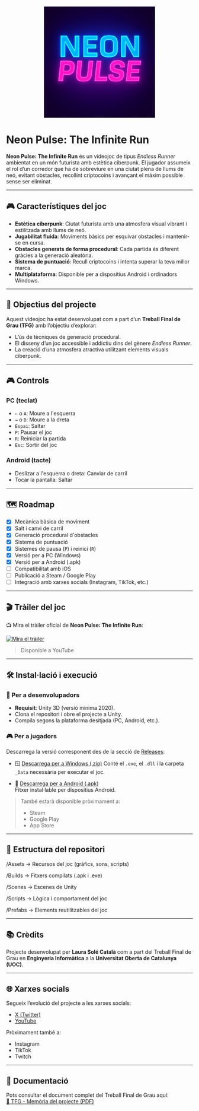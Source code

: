 <p align="center">
  <img src="Neon Pulse - The Infinite Run/img/NeonPulselogo.png" width="300" alt="Neon Pulse logo"/>

</p>

# Neon Pulse: The Infinite Run

**Neon Pulse: The Infinite Run** és un videojoc de tipus *Endless Runner* ambientat en un món futurista amb estètica ciberpunk. El jugador assumeix el rol d’un corredor que ha de sobreviure en una ciutat plena de llums de neó, evitant obstacles, recollint criptocoins i avançant el màxim possible sense ser eliminat.

---

## 🎮 Característiques del joc

- **Estètica ciberpunk**: Ciutat futurista amb una atmosfera visual vibrant i estilitzada amb llums de neó.
- **Jugabilitat fluida**: Moviments bàsics per esquivar obstacles i mantenir-se en cursa.
- **Obstacles generats de forma procedural**: Cada partida és diferent gràcies a la generació aleatòria.
- **Sistema de puntuació**: Recull criptocoins i intenta superar la teva millor marca.
- **Multiplataforma**: Disponible per a dispositius Android i ordinadors Windows.

---

## 🎯 Objectius del projecte

Aquest videojoc ha estat desenvolupat com a part d’un **Treball Final de Grau (TFG)** amb l’objectiu d’explorar:

- L’ús de tècniques de generació procedural.
- El disseny d’un joc accessible i addictiu dins del gènere *Endless Runner*.
- La creació d’una atmosfera atractiva utilitzant elements visuals ciberpunk.

---

## 🎮 Controls

### PC (teclat)
- `←` o `A`: Moure a l'esquerra  
- `→` o `D`: Moure a la dreta  
- `Espai`: Saltar  
- `P`: Pausar el joc  
- `R`: Reiniciar la partida  
- `Esc`: Sortir del joc  

### Android (tacte)
- Deslizar a l'esquerra o dreta: Canviar de carril  
- Tocar la pantalla: Saltar  

---

## 🗺️ Roadmap

- [x] Mecànica bàsica de moviment  
- [x] Salt i canvi de carril  
- [x] Generació procedural d'obstacles  
- [x] Sistema de puntuació  
- [x] Sistemes de pausa (`P`) i reinici (`R`)  
- [x] Versió per a PC (Windows)  
- [x] Versió per a Android (.apk)  
- [ ] Compatibilitat amb iOS  
- [ ] Publicació a Steam / Google Play  
- [ ] Integració amb xarxes socials (Instagram, TikTok, etc.)

---


## 🎬 Tràiler del joc

📺 Mira el tràiler oficial de **Neon Pulse: The Infinite Run**:

[![Mira el tràiler](https://img.youtube.com/vi/gCMRdhyhoQw/hqdefault.jpg)](https://www.youtube.com/watch?v=gCMRdhyhoQw)

> Disponible a YouTube

---

## 🛠 Instal·lació i execució

### 🔧 Per a desenvolupadors

- **Requisit**: Unity 3D (versió mínima 2020).
- Clona el repositori i obre el projecte a Unity.
- Compila segons la plataforma desitjada (PC, Android, etc.).

### 🎮 Per a jugadors

Descarrega la versió corresponent des de la secció de [Releases](https://github.com/laurasc14/Neon-Pulse---The-Infinite-Run/releases):

- 🪟 [Descarrega per a Windows (.zip)](https://github.com/laurasc14/Neon-Pulse---The-Infinite-Run/releases/download/v3.0/NeonPulse_Windows.zip) 
  Conté el `.exe`, el `.dll` i la carpeta `_Data` necessària per executar el joc.

- 🤖 [Descarrega per a Android (.apk)](https://github.com/laurasc14/Neon-Pulse---The-Infinite-Run/releases/download/v3.0/NeonPulse.apk)  
  Fitxer instal·lable per dispositius Android.

> També estarà disponible pròximament a:
> - Steam
> - Google Play
> - App Store

---

## 📁 Estructura del repositori

/Assets → Recursos del joc (gràfics, sons, scripts)

/Builds → Fitxers compilats (.apk i .exe)

/Scenes → Escenes de Unity

/Scripts → Lògica i comportament del joc

/Prefabs → Elements reutilitzables del joc

---

## 📚 Crèdits

Projecte desenvolupat per **Laura Solé Català** com a part del Treball Final de Grau en **Enginyeria Informàtica** a la **Universitat Oberta de Catalunya (UOC)**.

---

## 🌐 Xarxes socials

Segueix l’evolució del projecte a les xarxes socials:

- [X (Twitter)](https://x.com/NeonPulseRun)
- [YouTube](https://www.youtube.com/channel/UC0RfVUIzd8O-eQJeyvgpCTQ)

Pròximament també a:

- Instagram  
- TikTok  
- Twitch

---

## 📄 Documentació

Pots consultar el document complet del Treball Final de Grau aquí:  
[📘 TFG - Memòria del projecte (PDF)](./Neon%20Pulse%20-%20The%20Infinite%20Run/docs/TFG_LauraSole_NeonPulse.pdf)
